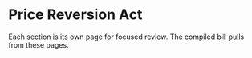 # Price Reversion Act

Each section is its own page for focused review. The compiled bill pulls from these pages.

